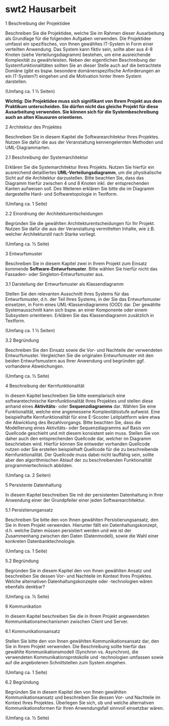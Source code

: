 # swt2 Hausarbeit

1        Beschreibung der Projektidee

Beschreiben Sie die Projektidee, welche Sie im Rahmen dieser Ausarbeitung als Grundlage für die folgenden Aufgaben verwenden. Die Projektidee umfasst ein spezifisches, von Ihnen gewähltes IT-System in Form einer verteilten Anwendung. Das System kann fiktiv sein, sollte aber aus 4-8 Knoten (siehe Verteilungsdiagramm) bestehen, um eine ausreichende Komplexität zu gewährleisten. Neben der eigentlichen Beschreibung der Systemfunktionalitäten sollten Sie an dieser Stelle auch auf die betrachtete Domäne (gibt es bspw. besondere domänenspezifische Anforderungen an ein IT-System?) eingehen und die Motivation hinter Ihrem System darstellen.

(Umfang ca. 1 ½ Seiten)

 

**Wichtig: Die Projektidee muss sich signifikant von Ihrem Projekt aus dem Praktikum unterscheiden. Sie dürfen nicht das gleiche Projekt für diese Ausarbeitung verwenden. Sie können sich für die Systembeschreibung auch an alten Klausuren orientieren.**

2        Architektur des Projektes

Beschreiben Sie in diesem Kapitel die Softwarearchitektur Ihres Projektes. Nutzen Sie dafür die aus der Veranstaltung kennengelernten Methoden und UML-Diagrammarten. 

2.1      Beschreibung der Systemarchitektur

Erklären Sie die Systemarchitektur Ihres Projekts. Nutzen Sie hierfür ein ausreichend detailliertes **UML-Verteilungsdiagramm**, um die physikalische Sicht auf die Architektur darzustellen. Bitte beachten Sie, dass das Diagramm hierfür zwischen 4 und 8 Knoten inkl. der entsprechenden Kanten aufweisen soll. Des Weiteren erklären Sie bitte die im Diagramm dargestellte Hard- und Softwaretopologie in Textform.

(Umfang ca. 1 Seite)

2.2      Einordnung der Architekturentscheidungen

Begründen Sie die gewählten Architekturentscheidungen für Ihr Projekt. Nutzen Sie dafür die aus der Veranstaltung vermittelten Inhalte, wie z.B. welcher Architekturstil nach Starke vorliegt.

(Umfang ca. ½ Seite) 

3        Entwurfsmuster

Beschreiben Sie in diesem Kapitel zwei in Ihrem Projekt zum Einsatz kommende **Software-Entwurfsmuster**. Bitte wählen Sie hierfür nicht das Fassaden- oder Singleton-Entwurfsmuster aus.

3.1      Darstellung der Entwurfsmuster als Klassendiagramm

Stellen Sie den relevanten Ausschnitt ihres Systems für das Entwurfsmuster, d.h. der Teil Ihres Systems, in der Sie das Entwurfsmuster einsetzen, in Form eines UML-Klassendiagramms (OOD) dar. Der gewählte Systemausschnitt kann sich bspw. an einer Komponente oder einem Subsystem orientieren. Erklären Sie das Klassendiagramm zusätzlich in Textform.

(Umfang ca. 1 ½ Seiten)  

3.2      Begründung

Beschreiben Sie den Einsatz sowie die Vor- und Nachteile der verwendeten Entwurfsmuster. Vergleichen Sie die originalen Entwurfsmuster mit den beiden Entwurfsmustern aus Ihrer Anwendung und begründen ggf. vorhandene Abweichungen.

(Umfang ca. ½ Seite)

4        Beschreibung der Kernfunktionalität

In diesem Kapitel beschreiben Sie bitte exemplarisch eine softwaretechnische Kernfunktionalität Ihres Projektes und stellen diese anhand eines **Aktivitäts**- oder **Sequenzdiagramms** dar. Wählen Sie eine Funktionalität, welche eine angemessene Komplexitätsstufe aufweist. Eine beispielhafte Kernfunktionalität für eine E-Scooter Leitplattform wäre etwa die Abwicklung des Bezahlvorgangs. Bitte beachten Sie, dass die Modellierung eines Aktivitäts- oder Sequenzdiagramms auf Basis von Quellcode geschieht und mit diesem konsistent sein muss. Stellen Sie von daher auch den entsprechenden Quellcode dar, welcher im Diagramm beschrieben wird. Hierfür können Sie entweder vorhanden Quellcode nutzen oder Sie erstellen beispielhaft Quellcode für die zu beschreibende Kernfunktionalität. Der Quellcode muss dabei nicht lauffähig sein, sollte aber den algorithmischen Ablauf der zu beschreibenden Funktionalität programmiertechnisch abbilden.

(Umfang ca. 2 Seiten)

5        Persistente Datenhaltung

In diesem Kapitel beschreiben Sie mit der persistenten Datenhaltung in Ihrer Anwendung einer der Grundpfeiler einer jeden Softwarearchitektur.

5.1      Persistierungansatz

Beschreiben Sie bitte den von Ihnen gewählten Persistierungsansatz, den Sie in Ihrem Projekt verwenden. Hierunter fällt ein Datenhaltungskonzept, d.h. welche Daten müssen persistiert werden und wie ist der Zusammenhang zwischen den Daten (Datenmodell), sowie die Wahl einer konkreten Datenbanktechnologie.

(Umfang ca. 1 Seite)

5.2      Begründung

Begründen Sie in diesem Kapitel den von Ihnen gewählten Ansatz und beschreiben Sie dessen Vor- und Nachteile im Kontext Ihres Projektes. Welche alternativen Datenhaltungskonzepte oder -technologien wären ebenfalls denkbar?

(Umfang ca. ½ Seite)

6        Kommunikation

In diesem Kapitel beschreiben Sie die in Ihrem Projekt angewendeten Kommunikationsmechanismen zwischen Client und Server.

6.1      Kommunikationsansatz

Stellen Sie bitte den von Ihnen gewählten Kommunikationsansatz dar, den Sie in Ihrem Projekt verwenden. Die Beschreibung sollte hierfür das gewählte Kommunikationsmodell (Synchron vs. Asynchron), die verwendeten Kommunikationsprotokolle und -technologien umfassen sowie auf die angebotenen Schnittstellen zum System eingehen.

(Umfang ca. 1 Seite)

6.2      Begründung

Begründen Sie in diesem Kapitel den von Ihnen gewählten Kommunikationsansatz und beschreiben Sie dessen Vor- und Nachteile im Kontext Ihres Projektes. Überlegen Sie sich, ob und welche alternativen Kommunikationsformen für Ihren Anwendungsfall sinnvoll einsetzbar wären.

(Umfang ca. ½ Seite)
